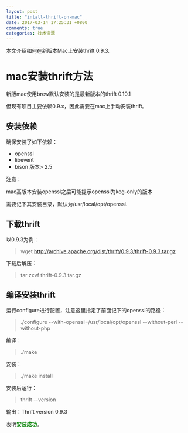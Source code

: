 ```yaml
---
layout: post
title: "intall-thrift-on-mac"
date: 2017-03-14 17:25:31 +0800
comments: true
categories: 技术资源
---
```


本文介绍如何在新版本Mac上安装thrift 0.9.3.

<!--more-->

# mac安装thrift方法

新版mac使用brew默认安装的是最新版本的thrift 0.10.1

但现有项目主要依赖0.9.x，因此需要在mac上手动安装thrift。

## 安装依赖

确保安装了如下依赖：

- openssl
- libevent
- bison 版本> 2.5

注意：

mac高版本安装openssl之后可能提示openssl为keg-only的版本

需要记下其安装目录，默认为/usr/local/opt/openssl.

## 下载thrift

以0.9.3为例：

> wget http://archive.apache.org/dist/thrift/0.9.3/thrift-0.9.3.tar.gz

下载后解压：

> tar zxvf thrift-0.9.3.tar.gz

## 编译安装thrift

运行configure进行配置，注意这里指定了前面记下的openssl的路径：

> ./configure --with-openssl=/usr/local/opt/openssl --without-perl --without-php

编译：

> ./make

安装：

> ./make install

安装后运行：

> thrift --version

输出：Thrift version 0.9.3

表明<font color=green><b>安装成功</b></font>。
